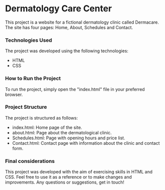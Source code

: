 # Dermatology Care Center

This project is a website for a fictional dermatology clinic called Dermacare. The site has four pages: Home, About, Schedules and Contact.

### Technologies Used

The project was developed using the following technologies:

- HTML
- CSS

### How to Run the Project

To run the project, simply open the "index.html" file in your preferred browser.

### Project Structure

The project is structured as follows:

- index.html: Home page of the site.
- about.html: Page about the dermatological clinic.
- Schedules.html: Page with opening hours and price list.
- Contact.html: Contact page with information about the clinic and contact form.

### Final considerations

This project was developed with the aim of exercising skills in HTML and CSS. Feel free to use it as a reference or to make changes and improvements. Any questions or suggestions, get in touch!